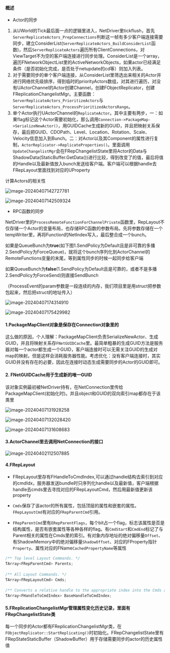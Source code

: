 #### 概述

- Actor的同步

1. 从UWorld的Tick最后面一点的逻辑里进入，NetDriver里tickflush，首先`ServerReplicateActors_PrepConnections`判断这一帧有多少客户端连接需要同步，建立ConsiderList(`ServerReplicateActors_BuildConsiderList`函数)，然后`ServerReplicateActors`遍历所有ClientConnections，对ViewTarget不为空的客户端连接进行同步处理。ConsiderList是一个array，遍历FNetworkObjectList里的ActiveNetworkObjects，如果actor已经满足条件（是否初始化完成，是否处于netupdate的cd等）则加入列表。
2. 对于需要同步的单个客户端连接，从ConsiderList里筛选出来相关的Actor并进行网络优先级排序，得到临时的priorityActors数组，对其进行遍历，对没有UActorChannel的Actor创建Channel，创建FObjectReplicator，创建FReplicationChangelistMgr。主要函数：`ServerReplicateActors_PrioritizeActors`与`ServerReplicateActors_ProcessPrioritizedActorsRange`。
3. 单个Actor执行UActorChannel的`ReplicateActor`。其中主要有两步，一：如果flag标记这个Actor需要初始化，那么调用`Connection->PackageMap->SerializeNewActor()`，用GUIDCache生成新的GUID，并且把映射关系保存，最后把GUID、CDOPath、Level、Location、Rotation、Scale、Velocity信息加入到Bunch。二：对Actor以及其Component的属性进行复制，`ActorReplicator->ReplicateProperties()`。里面调用`UpdateChangelistMgr`会在FRepChangelistState里将Actor的Data与ShadowData(StaticBuffer.GetData())进行比较，得到改变了的值，最后将值的Handle以及最新值放入bunch发送给客户端。客户端可以根据handle去FRepLayout里面找到对应的UProperty



 计算Actors的相关性

![image-20240407142727781](..\..\Resource\image-20240407142727781.png)

![image-20240407142509324](..\..\Resource\image-20240407142509324.png)

- RPC函数的同步

NetDriver里的`ProcessRemoteFunctionForChannelPrivate`函数里，RepLayout不仅存储一个Actor的变量布局，也存储RPC函数的参数布局。先将参数存储在一个tempWriter里，再将Function的NetIndex写入，最后整合成一个bunch。

如果是QueueBunch为**true**(如下图1.SendPolicy为Default且是非可靠的多播2.SendPolicy为ForceQueue)，就将这个bunch序列化到ActorChannel的RemoteFunctions变量的末尾，等到属性同步的时候一起同步给客户端

如果QueueBunch为**false**(1.SendPolicy为Default且是可靠的，或者不是多播2.SendPolicy为ForceSend)则直接SendBunch

（ProcessEvent的param参数是一段连续的内存，我们项目里是用struct把参数包起来，然后把struct的地址传入）

![image-20240407174314910](..\..\Resource\image-20240407174314910.png)

![image-20240407175429982](..\..\Resource\image-20240407175429982.png)

#### 1.PackageMapClient对象是保存在Connection对象里的

这么做的原因，个人理解：PackageMapClient负责SerializeNewActor、生成GUID，并且将映射关系存`FNetGUIDCache`里。最简单粗暴的生成GUID方法是服务器对每一个actor都生成一个GUID，客户端连接时可以无需关注GUID的生成对map的映射。但是这样会消耗服务器性能。考虑优化：没有客户端连接时，其实GUID并没有存在的必要，因此在连接时动态生成需要同步的Actor的GUID即可。

#### 2. FNetGUIDCache用于生成新的唯一GUID

该对象实例最初被NetDriver持有，在NetConnection里传给PackageMapClient(初始化时)。并且object和GUID的双向索引map都存在于该类里

![image-20240407131928258](..\..\Resource\image-20240407131928258.png)

![image-20240407132028420](..\..\Resource\image-20240407132028420.png)

![image-20240407131608683](..\..\Resource\image-20240407131608683.png)

#### 3.ActorChannel里去调用NetConnection的接口

![image-20240402112507885](..\..\Resource\image-20240402112507885.png)

#### 4.FRepLayout

- FRepLayout里存有FHandleToCmdIndex,可以通过handle结构去索引到对应的cmdIdx，服务器发送bundle时只序列化handle以及最新值，客户端根据handle去cmds里去寻找对应的FRepLayoutCmd，然后用最新值更新该property

- `Cmds`保存了该actor的所有属性，包括顶层的属性和嵌套的属性。`FRepLayoutCmd`有对应的`FRepParentCmd`引用。
- `FRepParentCmd`里有`ERepParentFlags`，每个bit占一个flag，标志该属性是否是结构属性，是否有嵌套属性等各种各样的flag。有`CmdStart`和`CmdEnd`标记了与Parent相关的属性在Cmds里的索引。有对象内存地址的绝对偏移量`Offset`、有ShadowMemory中的绝对偏移量`ShadowOffset`、对应的FProperty指针`Property`、属性对应的FName`CachedPropertyName`等属性

```C++
/** Top level Layout Commands. */
TArray<FRepParentCmd> Parents;

/** All Layout Commands. */
TArray<FRepLayoutCmd> Cmds;

/** Converts a relative handle to the appropriate index into the Cmds array */
TArray<FHandleToCmdIndex> BaseHandleToCmdIndex;
```

#### 5.FReplicationChangelistMgr管理属性变化历史记录，里面有**FRepChangelistState**类

每一个同步的Actor都有FReplicationChangelistMgr类，在`FObjectReplicator::StartReplicating()`时初始化。FRepChangelistState里有FRepStateStaticBuffer（ShadowBuffer）用于存储需要同步的actor的历史属性值